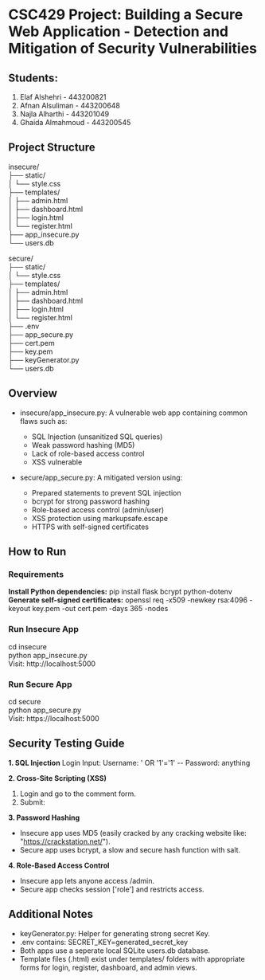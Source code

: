 # CSC429 Project: Building a Secure Web Application - Detection and Mitigation of Security Vulnerabilities

## Students:
1. Elaf Alshehri - 443200821
2. Afnan Alsuliman - 443200648
3. Najla Alharthi - 443201049
4. Ghaida Almahmoud - 443200545

## Project Structure
insecure/  
├── static/  
│   └── style.css  
├── templates/  
│   ├── admin.html  
│   ├── dashboard.html  
│   ├── login.html  
│   └── register.html  
├── app_insecure.py  
└── users.db  

secure/  
├── static/  
│   └── style.css  
├── templates/  
│   ├── admin.html  
│   ├── dashboard.html  
│   ├── login.html  
│   └── register.html  
├── .env  
├── app_secure.py  
├── cert.pem  
├── key.pem  
├── keyGenerator.py  
└── users.db  

## Overview
- insecure/app_insecure.py: A vulnerable web app containing common flaws such as:
  - SQL Injection (unsanitized SQL queries)
  - Weak password hashing (MD5)
  - Lack of role-based access control
  - XSS vulnerable

- secure/app_secure.py: A mitigated version using:
  - Prepared statements to prevent SQL injection
  - bcrypt for strong password hashing
  - Role-based access control (admin/user)
  - XSS protection using markupsafe.escape
  - HTTPS with self-signed certificates

## How to Run

### Requirements
**Install Python dependencies:**
pip install flask bcrypt python-dotenv
**Generate self-signed certificates:**
openssl req -x509 -newkey rsa:4096 -keyout key.pem -out cert.pem -days 365 -nodes

### Run Insecure App
cd insecure  
python app_insecure.py  
Visit: http://localhost:5000

### Run Secure App
cd secure  
python app_secure.py  
Visit: https://localhost:5000

## Security Testing Guide
**1. SQL Injection**
Login Input:
Username: ' OR '1'='1' --
Password: anything

**2. Cross-Site Scripting (XSS)**
1. Login and go to the comment form.
2. Submit: <script>alert('You have been HACKED!!')</script>

**3. Password Hashing**
- Insecure app uses MD5 (easily cracked by any cracking website like: "https://crackstation.net/").
- Secure app uses bcrypt, a slow and secure hash function with salt.

**4. Role-Based Access Control**
- Insecure app lets anyone access /admin.
- Secure app checks session ['role'] and restricts access.

## Additional Notes
- keyGenerator.py: Helper for generating strong secret Key.
- .env contains: SECRET_KEY=generated_secret_key
- Both apps use a seperate local SQLite users.db database.
- Template files (.html) exist under templates/ folders with appropriate forms for login, register, dashboard, and admin views.
